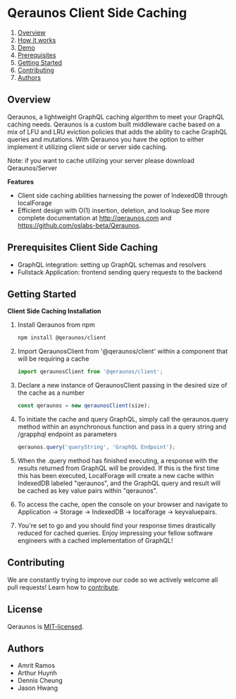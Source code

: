 # Qeraunos Client Side Caching

1. [Overview](#overview)
2. [How it works](#how-it-works)
3. [Demo](#demo)
4. [Prerequisites](#prerequisites)
5. [Getting Started](#getting-started)
6. [Contributing](#contributing)
7. [Authors](#author)

## Overview

Qeraunos, a lightweight GraphQL caching algorithm to meet your GraphQL caching needs.
Qeraunos is a custom built middleware cache based on a mix of LFU and LRU eviction policies that adds the ability to cache GraphQL queries and mutations. With Qeraunos you have the option to either implement it utilizing client side or server side caching.

Note: if you want to cache utilizing your server please download Qeraunos/Server

**Features**

- Client side caching abilities harnessing the power of IndexedDB through localForage
- Efficient design with O(1) insertion, deletion, and lookup
  See more complete documentation at http://qeraunos.com and https://github.com/oslabs-beta/Qeraunos.

## Prerequisites Client Side Caching

- GraphQL integration: setting up GraphQL schemas and resolvers
- Fullstack Application: frontend sending query requests to the backend

## Getting Started

**Client Side Caching Installation**

1. Install Qeraunos from npm

   ```sh
   npm install @qeraunos/client
   ```

2. Import QeraunosClient from '@qeraunos/client' within a component that will be requiring a cache

   ```js
   import qeraunosClient from '@qeraunos/client';
   ```

3. Declare a new instance of QeraunosClient passing in the desired size of the cache as a number

   ```js
   const qeraunos = new qeraunosClient(size);
   ```

4. To initiate the cache and query GraphQL, simply call the qeraunos.query method within an asynchronous function and pass in a query string and /grapphql endpoint as parameters

   ```js
   qeraunos.query('queryString', 'GraphQL Endpoint');
   ```

5. When the .query method has finished executing, a response with the results returned from GraphQL will be provided. If this is the first time this has been executed, LocalForage will create a new cache within IndexedDB labeled "qeraunos", and the GraphQL query and result will be cached as key value pairs within "qeraunos".

6. To access the cache, open the console on your browser and navigate to Application -> Storage -> IndexedDB -> localforage -> keyvaluepairs.

7. You're set to go and you should find your response times drastically reduced for cached queries. Enjoy impressing your fellow software engineers with a cached implementation of GraphQL!

## Contributing

We are constantly trying to improve our code so we actively welcome all pull requests! Learn how to [contribute](https://github.com/oslabs-beta/Qeraunos).

## License

Qeraunos is [MIT-licensed](https://github.com/oslabs-beta/Qeraunos/blob/dev/LICENSE).

## Authors

- Amrit Ramos
- Arthur Huynh
- Dennis Cheung
- Jason Hwang
